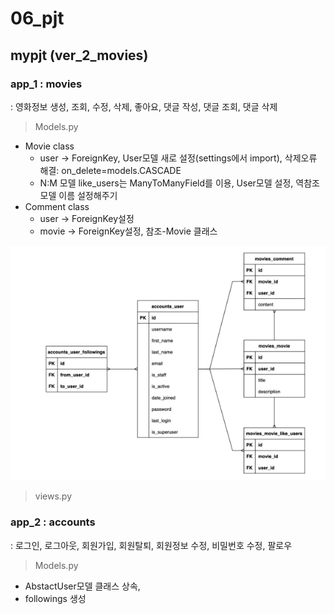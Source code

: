 # 06_pjt

## mypjt (ver_2_movies)

### app_1 : movies
: 영화정보 생성, 조회, 수정, 삭제, 좋아요, 댓글 작성, 댓글 조회, 댓글 삭제

> Models.py
- Movie class
  - user -> ForeignKey, User모델 새로 설정(settings에서 import), 삭제오류 해결: on_delete=models.CASCADE 
  - N:M 모델 like_users는 ManyToManyField를 이용, User모델 설정, 역참조 모델 이름 설정해주기
- Comment class
  - user -> ForeignKey설정
  - movie -> ForeignKey설정, 참조-Movie 클래스


![Alt text](image.png)


> views.py

### app_2 : accounts
: 로그인, 로그아웃, 회원가입, 회원탈퇴, 회원정보 수정, 비밀번호 수정, 팔로우

> Models.py
- AbstactUser모델 클래스 상속, 
- followings 생성